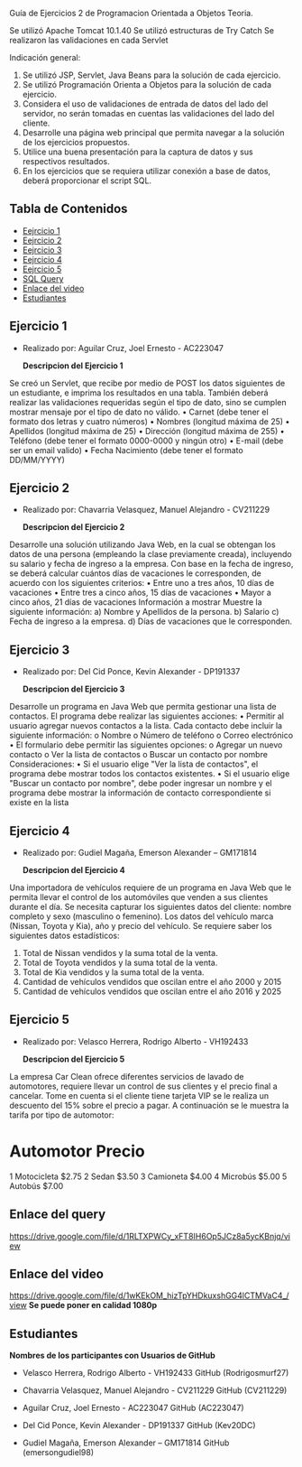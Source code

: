 Guía de Ejercicios 2 de Programacion Orientada a Objetos Teoria.

Se utilizó Apache Tomcat 10.1.40
Se utilizó estructuras de Try Catch
Se realizaron las validaciones en cada Servlet

Indicación general:

1. Se utilizó JSP, Servlet, Java Beans para la solución de cada ejercicio.
2. Se utilizó Programación Orienta a Objetos para la solución de cada ejercicio.
3. Considera el uso de validaciones de entrada de datos del lado del servidor, no serán tomadas en cuentas las validaciones del lado del cliente.
4. Desarrolle una página web principal que permita navegar a la solución de los ejercicios propuestos.
5. Utilice una buena presentación para la captura de datos y sus respectivos resultados.
6. En los ejercicios que se requiera utilizar conexión a base de datos, deberá proporcionar el script SQL.

## Tabla de Contenidos

  - [Eejrcicio 1](#Ejercicio-1)
  - [Eejrcicio 2](#Ejercicio-2)
  - [Eejrcicio 3](#Ejercicio-3)
  - [Eejrcicio 4](#Ejercicio-4)
  - [Eejrcicio 5](#Ejercicio-5)
  - [SQL Query](#Enlace-del-query)
  - [Enlace del video](#Enlace-del-video)
  - [Estudiantes](#Estudiantes)
  
 
## Ejercicio 1

- Realizado por: Aguilar Cruz, Joel Ernesto - AC223047

    **Descripcion del Ejercicio 1**
  
Se creó un Servlet, que recibe por medio de POST los datos siguientes de un estudiante, e imprima los
resultados en una tabla. También deberá realizar las validaciones requeridas según el tipo de dato, sino
se cumplen mostrar mensaje por el tipo de dato no válido.
• Carnet (debe tener el formato dos letras y cuatro números)
• Nombres (longitud máxima de 25)
• Apellidos (longitud máxima de 25)
• Dirección (longitud máxima de 255)
• Teléfono (debe tener el formato 0000-0000 y ningún otro)
• E-mail (debe ser un email valido)
• Fecha Nacimiento (debe tener el formato DD/MM/YYYY)


## Ejercicio 2

- Realizado por: Chavarria Velasquez, Manuel Alejandro - CV211229

    **Descripcion del Ejercicio 2**
  
Desarrolle una solución utilizando Java Web, en la cual se obtengan los datos de una persona
(empleando la clase previamente creada), incluyendo su salario y fecha de ingreso a la empresa. Con
base en la fecha de ingreso, se deberá calcular cuántos días de vacaciones le corresponden, de acuerdo
con los siguientes criterios:
• Entre uno a tres años, 10 días de vacaciones
• Entre tres a cinco años, 15 días de vacaciones
• Mayor a cinco años, 21 días de vacaciones
Información a mostrar
Muestre la siguiente información:
a) Nombre y Apellidos de la persona.
b) Salario
c) Fecha de ingreso a la empresa.
d) Días de vacaciones que le corresponden.

## Ejercicio 3

- Realizado por: Del Cid Ponce, Kevin Alexander - DP191337

    **Descripcion del Ejercicio 3**
  
Desarrolle un programa en Java Web que permita gestionar una lista de contactos. El programa debe
realizar las siguientes acciones:
• Permitir al usuario agregar nuevos contactos a la lista. Cada contacto debe incluir la siguiente
información:
o Nombre
o Número de teléfono
o Correo electrónico
• El formulario debe permitir las siguientes opciones:
o Agregar un nuevo contacto
o Ver la lista de contactos
o Buscar un contacto por nombre
Consideraciones:
• Si el usuario elige "Ver la lista de contactos", el programa debe mostrar todos los contactos
existentes.
• Si el usuario elige "Buscar un contacto por nombre", debe poder ingresar un nombre y el
programa debe mostrar la información de contacto correspondiente si existe en la lista

## Ejercicio 4

- Realizado por: Gudiel Magaña, Emerson Alexander – GM171814

    **Descripcion del Ejercicio 4**
  
Una importadora de vehículos requiere de un programa en Java Web que le permita llevar el control de
los automóviles que venden a sus clientes durante el día. Se necesita capturar los siguientes datos del
cliente: nombre completo y sexo (masculino o femenino). Los datos del vehículo marca (Nissan, Toyota y
Kia), año y precio del vehículo.
Se requiere saber los siguientes datos estadísticos:
1. Total de Nissan vendidos y la suma total de la venta.
2. Total de Toyota vendidos y la suma total de la venta.
3. Total de Kia vendidos y la suma total de la venta.
4. Cantidad de vehículos vendidos que oscilan entre el año 2000 y 2015
5. Cantidad de vehículos vendidos que oscilan entre el año 2016 y 2025


## Ejercicio 5

- Realizado por: Velasco Herrera, Rodrigo Alberto - VH192433

    **Descripcion del Ejercicio 5**
  
La empresa Car Clean ofrece diferentes servicios de lavado de automotores, requiere llevar un control de
sus clientes y el precio final a cancelar. Tome en cuenta si el cliente tiene tarjeta VIP se le realiza un
descuento del 15% sobre el precio a pagar. A continuación se le muestra la tarifa por tipo de automotor:

# Automotor Precio
1 Motocicleta $2.75
2 Sedan $3.50
3 Camioneta $4.00
4 Microbús $5.00
5 Autobús $7.00

 ## Enlace del query

 https://drive.google.com/file/d/1RLTXPWCy_xFT8IH6Op5JCz8a5ycKBnjq/view
 
 ## Enlace del video
 
https://drive.google.com/file/d/1wKEkOM_hizTpYHDkuxshGG4lCTMVaC4_/view
**Se puede poner en calidad 1080p**

## Estudiantes
 
**Nombres de los participantes con Usuarios de GitHub**
  
- Velasco Herrera, Rodrigo Alberto - VH192433 GitHub (Rodrigosmurf27)

- Chavarria Velasquez, Manuel Alejandro - CV211229 GitHub (CV211229)

- Aguilar Cruz, Joel Ernesto - AC223047 GitHub (AC223047)

- Del Cid Ponce, Kevin Alexander - DP191337 GitHub (Kev20DC)

- Gudiel Magaña, Emerson Alexander – GM171814 GitHub (emersongudiel98)
